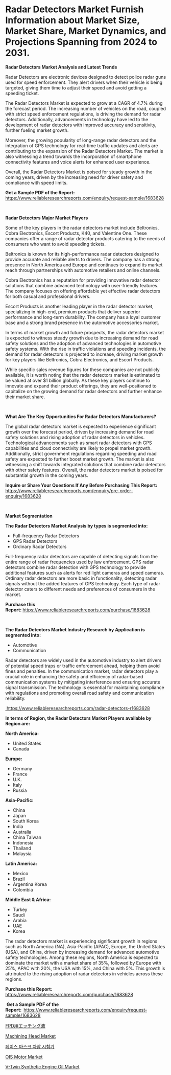 <p><h1>Radar Detectors Market Furnish Information about Market Size, Market Share, Market Dynamics, and Projections Spanning from 2024 to 2031.</h1></p><p><strong>Radar Detectors Market Analysis and Latest Trends</strong></p>
<p><p>Radar Detectors are electronic devices designed to detect police radar guns used for speed enforcement. They alert drivers when their vehicle is being targeted, giving them time to adjust their speed and avoid getting a speeding ticket.</p><p>The Radar Detectors Market is expected to grow at a CAGR of 4.7% during the forecast period. The increasing number of vehicles on the road, coupled with strict speed enforcement regulations, is driving the demand for radar detectors. Additionally, advancements in technology have led to the development of radar detectors with improved accuracy and sensitivity, further fueling market growth.</p><p>Moreover, the growing popularity of long-range radar detectors and the integration of GPS technology for real-time traffic updates and alerts are contributing to the expansion of the Radar Detectors Market. The market is also witnessing a trend towards the incorporation of smartphone connectivity features and voice alerts for enhanced user experience.</p><p>Overall, the Radar Detectors Market is poised for steady growth in the coming years, driven by the increasing need for driver safety and compliance with speed limits.</p></p>
<p><strong>Get a Sample PDF of the Report:&nbsp;</strong> <a href="https://www.reliableresearchreports.com/enquiry/request-sample/1683628">https://www.reliableresearchreports.com/enquiry/request-sample/1683628</a></p>
<p>&nbsp;</p>
<p><strong>Radar Detectors Major Market Players</strong></p>
<p><p>Some of the key players in the radar detectors market include Beltronics, Cobra Electronics, Escort Products, K40, and Valentine One. These companies offer a range of radar detector products catering to the needs of consumers who want to avoid speeding tickets.</p><p>Beltronics is known for its high-performance radar detectors designed to provide accurate and reliable alerts to drivers. The company has a strong presence in North America and Europe and continues to expand its market reach through partnerships with automotive retailers and online channels.</p><p>Cobra Electronics has a reputation for providing innovative radar detector solutions that combine advanced technology with user-friendly features. The company focuses on offering affordable yet effective radar detectors for both casual and professional drivers.</p><p>Escort Products is another leading player in the radar detector market, specializing in high-end, premium products that deliver superior performance and long-term durability. The company has a loyal customer base and a strong brand presence in the automotive accessories market.</p><p>In terms of market growth and future prospects, the radar detectors market is expected to witness steady growth due to increasing demand for road safety solutions and the adoption of advanced technologies in automotive safety systems. With the rise in traffic violations and speeding incidents, the demand for radar detectors is projected to increase, driving market growth for key players like Beltronics, Cobra Electronics, and Escort Products.</p><p>While specific sales revenue figures for these companies are not publicly available, it is worth noting that the radar detectors market is estimated to be valued at over $1 billion globally. As these key players continue to innovate and expand their product offerings, they are well-positioned to capitalize on the growing demand for radar detectors and further enhance their market share.</p></p>
<p>&nbsp;</p>
<p><strong>What Are The Key Opportunities For Radar Detectors Manufacturers?</strong></p>
<p><p>The global radar detectors market is expected to experience significant growth over the forecast period, driven by increasing demand for road safety solutions and rising adoption of radar detectors in vehicles. Technological advancements such as smart radar detectors with GPS capabilities and cloud connectivity are likely to propel market growth. Additionally, strict government regulations regarding speeding and road safety are expected to further boost market growth. The market is also witnessing a shift towards integrated solutions that combine radar detectors with other safety features. Overall, the radar detectors market is poised for substantial growth in the coming years.</p></p>
<p><strong>Inquire or Share Your Questions If Any Before Purchasing This Report:</strong> <a href="https://www.reliableresearchreports.com/enquiry/pre-order-enquiry/1683628">https://www.reliableresearchreports.com/enquiry/pre-order-enquiry/1683628</a></p>
<p>&nbsp;</p>
<p><strong>Market Segmentation</strong></p>
<p><strong>The Radar Detectors Market Analysis by types is segmented into:</strong></p>
<p><ul><li>Full-frequency Radar Detectors</li><li>GPS Radar Detectors</li><li>Ordinary Radar Detectors</li></ul></p>
<p><p>Full-frequency radar detectors are capable of detecting signals from the entire range of radar frequencies used by law enforcement. GPS radar detectors combine radar detection with GPS technology to provide additional features such as alerts for red light cameras and speed cameras. Ordinary radar detectors are more basic in functionality, detecting radar signals without the added features of GPS technology. Each type of radar detector caters to different needs and preferences of consumers in the market.</p></p>
<p><strong>Purchase this Report:&nbsp;</strong><a href="https://www.reliableresearchreports.com/purchase/1683628">https://www.reliableresearchreports.com/purchase/1683628</a></p>
<p>&nbsp;</p>
<p><strong>The Radar Detectors Market Industry Research by Application is segmented into:</strong></p>
<p><ul><li>Automotive</li><li>Communication</li></ul></p>
<p><p>Radar detectors are widely used in the automotive industry to alert drivers of potential speed traps or traffic enforcement ahead, helping them avoid fines and penalties. In the communication market, radar detectors play a crucial role in enhancing the safety and efficiency of radar-based communication systems by mitigating interference and ensuring accurate signal transmission. The technology is essential for maintaining compliance with regulations and promoting overall road safety and communication reliability.</p></p>
<p><a href="https://www.reliableresearchreports.com/radar-detectors-r1683628">&nbsp;https://www.reliableresearchreports.com/radar-detectors-r1683628</a></p>
<p><strong>In terms of Region, the Radar Detectors Market Players available by Region are:</strong></p>
<p>
    <p> <strong> North America: </strong>
        <ul>
            <li>United States</li>
            <li>Canada</li>
        </ul>
        </p> 
    <p> <strong> Europe: </strong>
        <ul>
            <li>Germany</li>
            <li>France</li>
            <li>U.K.</li>
            <li>Italy</li>
            <li>Russia</li>
        </ul>
        </p> 
    <p> <strong> Asia-Pacific: </strong>
        <ul>
            <li>China</li>
            <li>Japan</li>
            <li>South Korea</li>
            <li>India</li>
            <li>Australia</li>
            <li>China Taiwan</li>
            <li>Indonesia</li>
            <li>Thailand</li>
            <li>Malaysia</li>
        </ul>
        </p> 
    <p> <strong> Latin America: </strong>
        <ul>
            <li>Mexico</li>
            <li>Brazil</li>
            <li>Argentina Korea</li>
            <li>Colombia</li>
        </ul>
        </p> 
    <p> <strong> Middle East & Africa: </strong>
        <ul>
            <li>Turkey</li>
            <li>Saudi</li>
            <li>Arabia</li>
            <li>UAE</li>
            <li>Korea</li>
        </ul>
    </p>
    </p>
<p><p>The radar detectors market is experiencing significant growth in regions such as North America (NA), Asia-Pacific (APAC), Europe, the United States (USA), and China, driven by increasing demand for advanced automotive safety technologies. Among these regions, North America is expected to dominate the market with a market share of 35%, followed by Europe with 25%, APAC with 20%, the USA with 15%, and China with 5%. This growth is attributed to the rising adoption of radar detectors in vehicles across these regions.</p></p>
<p><strong>Purchase this Report: </strong><a href="https://www.reliableresearchreports.com/purchase/1683628">https://www.reliableresearchreports.com/purchase/1683628</a></p>
<p>&nbsp;<strong>Get a Sample PDF of the Report:&nbsp;&nbsp;</strong><a href="https://www.reliableresearchreports.com/enquiry/request-sample/1683628">https://www.reliableresearchreports.com/enquiry/request-sample/1683628</a></p>
<p><strong></strong></p>
<p><p><a href="https://github.com/mcbeesbxa270/Market-Research-Report-List-2/blob/main/5480727109513.md">FPD用エッチング液</a></p><p><a href="https://github.com/Glendatilghmankmgz0rbhwpy/Market-Research-Report-List-2/blob/main/machining-head-market.md">Machining Head Market</a></p><p><a href="https://github.com/rustymarie2024/Market-Research-Report-List-1/blob/main/5996053104349.md">페이스 마스크 차압 시험기</a></p><p><a href="https://issuu.com/reportprime-2/docs/ois-motor-market-size-2030.pptx">OIS Motor Market</a></p><p><a href="https://github.com/DeonteStanton2023/Market-Research-Report-List-1/blob/main/v-twin-synthetic-engine-oil-market.md">V-Twin Synthetic Engine Oil Market</a></p></p>